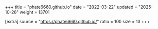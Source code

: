 +++
title = "phate6660.github.io"
date = "2022-03-22"
updated = "2025-10-26"
weight = 13701

[extra]
source = "https://phate6660.github.io/"
ratio = 100
size = 13
+++
